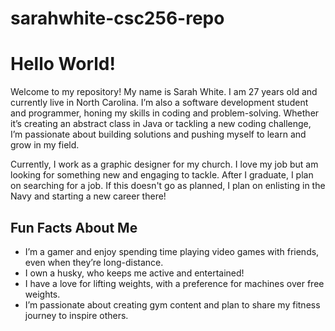 # sarahwhite-csc256-repo

# Hello World!

Welcome to my repository! My name is Sarah White. I am 27 years old and currently live in North Carolina. I’m also a software development student and programmer, honing my skills in coding and problem-solving. Whether it’s creating an abstract class in Java or tackling a new coding challenge, I’m passionate about building solutions and pushing myself to learn and grow in my field.

Currently, I work as a graphic designer for my church. I love my job but am looking for something new and engaging to tackle. After I graduate, I plan on searching for a job. If this doesn't go as planned, I plan on enlisting in the Navy and starting a new career there!

## Fun Facts About Me

- I’m a gamer and enjoy spending time playing video games with friends, even when they’re long-distance.
- I own a husky, who keeps me active and entertained!
- I have a love for lifting weights, with a preference for machines over free weights.
- I’m passionate about creating gym content and plan to share my fitness journey to inspire others.
